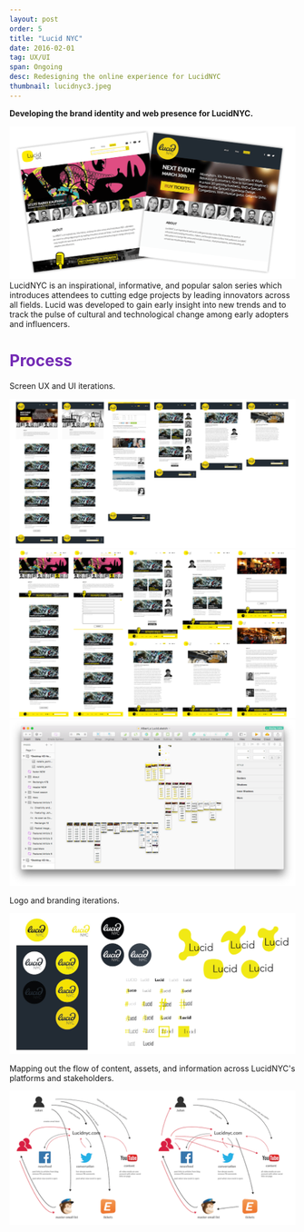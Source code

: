 ```yaml
---
layout: post
order: 5
title: "Lucid NYC"
date: 2016-02-01
tag: UX/UI
span: Ongoing
desc: Redesigning the online experience for LucidNYC
thumbnail: lucidnyc3.jpeg
---
```


**Developing the brand identity and web presence for LucidNYC.**

<div>
<img src="../img/lucidnyc/hero.png">
</div>
LucidNYC is an inspirational, informative, and popular salon series which introduces attendees to cutting edge projects by leading innovators across all fields. Lucid was developed to gain early insight into new trends and to track the pulse of cultural and technological change among early adopters and influencers.

<h1 style="color:#742bb5">Process</h1>

Screen UX and UI iterations.

<div>
<img src="../img/lucidnyc/screens1.png">
<img src="../img/lucidnyc/screens2.png">
<img src="../img/lucidnyc/sketchprocess.png">
</div>

Logo and branding iterations.

<div>
<img src="../img/lucidnyc/logoprocess.png">
</div>

Mapping out the flow of content, assets, and information across LucidNYC's platforms and stakeholders.

<div>
<img src="../img/lucidnyc/infoflow.png">
</div>

